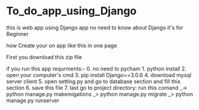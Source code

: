 # To_do_app_using_Django
this is web app using Django app 
no need to know about Django 
it's for Beginner

how Create your on app like this in one page

First you download this zip file

if you run this app requrments:-
    0. no need to pycham 
    1. python install
    2. open your computer's cmd
    3. pip install Django==3.0.6
    4. download mysql server client 
    5. open setting.py and go to database section and fill this section
    6. save this file
    7. last go to project directory:
          run this comand _-> python manage.py makemigations
          _> python manage.py migrate
          _> python manage.py runserver
